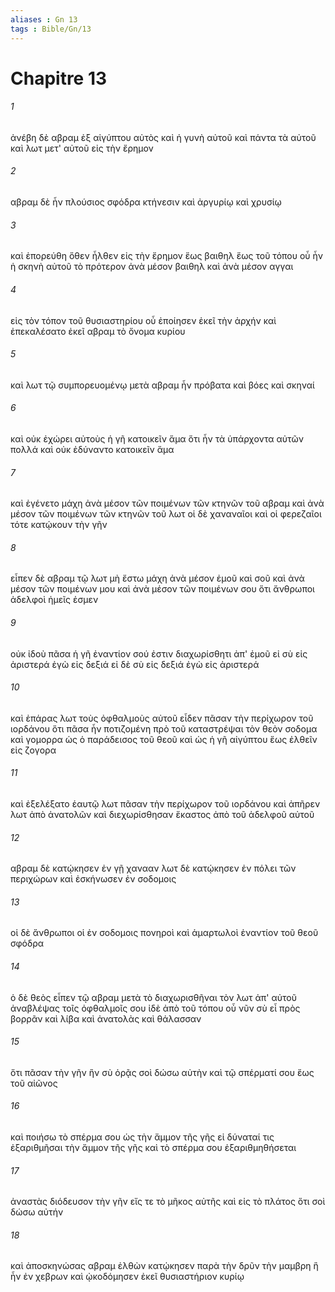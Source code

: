 ```yaml
---
aliases : Gn 13
tags : Bible/Gn/13
---
```


# Chapitre 13

###### 1
ἀνέβη δὲ αβραμ ἐξ αἰγύπτου αὐτὸς καὶ ἡ γυνὴ αὐτοῦ καὶ πάντα τὰ αὐτοῦ καὶ λωτ μετ' αὐτοῦ εἰς τὴν ἔρημον
###### 2
αβραμ δὲ ἦν πλούσιος σφόδρα κτήνεσιν καὶ ἀργυρίῳ καὶ χρυσίῳ
###### 3
καὶ ἐπορεύθη ὅθεν ἦλθεν εἰς τὴν ἔρημον ἕως βαιθηλ ἕως τοῦ τόπου οὗ ἦν ἡ σκηνὴ αὐτοῦ τὸ πρότερον ἀνὰ μέσον βαιθηλ καὶ ἀνὰ μέσον αγγαι
###### 4
εἰς τὸν τόπον τοῦ θυσιαστηρίου οὗ ἐποίησεν ἐκεῖ τὴν ἀρχήν καὶ ἐπεκαλέσατο ἐκεῖ αβραμ τὸ ὄνομα κυρίου
###### 5
καὶ λωτ τῷ συμπορευομένῳ μετὰ αβραμ ἦν πρόβατα καὶ βόες καὶ σκηναί
###### 6
καὶ οὐκ ἐχώρει αὐτοὺς ἡ γῆ κατοικεῖν ἅμα ὅτι ἦν τὰ ὑπάρχοντα αὐτῶν πολλά καὶ οὐκ ἐδύναντο κατοικεῖν ἅμα
###### 7
καὶ ἐγένετο μάχη ἀνὰ μέσον τῶν ποιμένων τῶν κτηνῶν τοῦ αβραμ καὶ ἀνὰ μέσον τῶν ποιμένων τῶν κτηνῶν τοῦ λωτ οἱ δὲ χαναναῖοι καὶ οἱ φερεζαῖοι τότε κατῴκουν τὴν γῆν
###### 8
εἶπεν δὲ αβραμ τῷ λωτ μὴ ἔστω μάχη ἀνὰ μέσον ἐμοῦ καὶ σοῦ καὶ ἀνὰ μέσον τῶν ποιμένων μου καὶ ἀνὰ μέσον τῶν ποιμένων σου ὅτι ἄνθρωποι ἀδελφοὶ ἡμεῖς ἐσμεν
###### 9
οὐκ ἰδοὺ πᾶσα ἡ γῆ ἐναντίον σού ἐστιν διαχωρίσθητι ἀπ' ἐμοῦ εἰ σὺ εἰς ἀριστερά ἐγὼ εἰς δεξιά εἰ δὲ σὺ εἰς δεξιά ἐγὼ εἰς ἀριστερά
###### 10
καὶ ἐπάρας λωτ τοὺς ὀφθαλμοὺς αὐτοῦ εἶδεν πᾶσαν τὴν περίχωρον τοῦ ιορδάνου ὅτι πᾶσα ἦν ποτιζομένη πρὸ τοῦ καταστρέψαι τὸν θεὸν σοδομα καὶ γομορρα ὡς ὁ παράδεισος τοῦ θεοῦ καὶ ὡς ἡ γῆ αἰγύπτου ἕως ἐλθεῖν εἰς ζογορα
###### 11
καὶ ἐξελέξατο ἑαυτῷ λωτ πᾶσαν τὴν περίχωρον τοῦ ιορδάνου καὶ ἀπῆρεν λωτ ἀπὸ ἀνατολῶν καὶ διεχωρίσθησαν ἕκαστος ἀπὸ τοῦ ἀδελφοῦ αὐτοῦ
###### 12
αβραμ δὲ κατῴκησεν ἐν γῇ χανααν λωτ δὲ κατῴκησεν ἐν πόλει τῶν περιχώρων καὶ ἐσκήνωσεν ἐν σοδομοις
###### 13
οἱ δὲ ἄνθρωποι οἱ ἐν σοδομοις πονηροὶ καὶ ἁμαρτωλοὶ ἐναντίον τοῦ θεοῦ σφόδρα
###### 14
ὁ δὲ θεὸς εἶπεν τῷ αβραμ μετὰ τὸ διαχωρισθῆναι τὸν λωτ ἀπ' αὐτοῦ ἀναβλέψας τοῖς ὀφθαλμοῖς σου ἰδὲ ἀπὸ τοῦ τόπου οὗ νῦν σὺ εἶ πρὸς βορρᾶν καὶ λίβα καὶ ἀνατολὰς καὶ θάλασσαν
###### 15
ὅτι πᾶσαν τὴν γῆν ἣν σὺ ὁρᾷς σοὶ δώσω αὐτὴν καὶ τῷ σπέρματί σου ἕως τοῦ αἰῶνος
###### 16
καὶ ποιήσω τὸ σπέρμα σου ὡς τὴν ἄμμον τῆς γῆς εἰ δύναταί τις ἐξαριθμῆσαι τὴν ἄμμον τῆς γῆς καὶ τὸ σπέρμα σου ἐξαριθμηθήσεται
###### 17
ἀναστὰς διόδευσον τὴν γῆν εἴς τε τὸ μῆκος αὐτῆς καὶ εἰς τὸ πλάτος ὅτι σοὶ δώσω αὐτήν
###### 18
καὶ ἀποσκηνώσας αβραμ ἐλθὼν κατῴκησεν παρὰ τὴν δρῦν τὴν μαμβρη ἣ ἦν ἐν χεβρων καὶ ᾠκοδόμησεν ἐκεῖ θυσιαστήριον κυρίῳ
